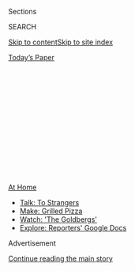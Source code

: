 <div id="app">

<div>

<div>

<div>

<div class="NYTAppHideMasthead css-1q2w90k e1suatyy0">

<div class="section css-ui9rw0 e1suatyy2">

<div class="css-eph4ug er09x8g0">

<div class="css-6n7j50">

</div>

<span class="css-1dv1kvn">Sections</span>

<div class="css-10488qs">

<span class="css-1dv1kvn">SEARCH</span>

</div>

[Skip to content](#site-content)[Skip to site
index](#site-index)

</div>

<div class="css-10698na e1huz5gh0">

</div>

</div>

<div id="masthead-bar-one" class="section hasLinks css-15hmgas e1csuq9d3">

<div class="css-uqyvli e1csuq9d0">

</div>

<div class="css-1uqjmks e1csuq9d1">

</div>

<div class="css-9e9ivx">

[](https://myaccount.nytimes.com/auth/login?response_type=cookie&client_id=vi)

</div>

<div class="css-1bvtpon e1csuq9d2">

[Today’s
Paper](https://www.nytimes.com/section/todayspaper)

</div>

</div>

</div>

</div>

<div data-aria-hidden="false">

<div id="site-content" data-role="main">

<div>

<div class="css-1aor85t" style="opacity:0.000000001;z-index:-1;visibility:hidden">

<div class="css-1hqnpie">

<div class="css-epjblv">

<span class="css-100wwgy">What We Eat During a
Plague</span>

</div>

<div class="css-k008qs">

<div class="css-o5pzib">

<span class="css-18z7m18"></span>

<div>

</div>

</div>

<span class="css-1n6z4y">https://nyti.ms/3jaEW7E</span>

<div class="css-1705lsu">

<div class="css-4xjgmj">

<div class="css-4skfbu" data-role="toolbar" data-aria-label="Social Media Share buttons, Save button, and Comments Panel with current comment count" data-testid="share-tools">

  - 
  - 
  - 
  - 
    
    <div class="css-6n7j50">
    
    </div>

  - 

</div>

</div>

</div>

</div>

</div>

</div>

<div id="NYT_TOP_BANNER_REGION" class="css-13pd83m">

<div>

<div id="maps-athome-menu" class="section interactive-content interactive-size-medium css-1edisqu">

<div class="css-17ih8de interactive-body">

<div class="at-home-nav__innerContainer">

<div class="at-home-nav__title">

[At
Home](https://www.nytimes.com/spotlight/at-home?action=click&pgtype=Article&state=default&region=TOP_BANNER&context=at_home_menu)

</div>

  - [Talk: To
    Strangers](https://www.nytimes.com/2020/08/03/well/family/the-benefits-of-talking-to-strangers.html?action=click&pgtype=Article&state=default&region=TOP_BANNER&context=at_home_menu)
  - [Make: Grilled
    Pizza](https://www.nytimes.com/2020/08/01/at-home/coronavirus-make-pizza-on-a-grill.html?action=click&pgtype=Article&state=default&region=TOP_BANNER&context=at_home_menu)
  - [Watch: 'The
    Goldbergs'](https://www.nytimes.com/2020/07/31/arts/television/goldbergs-abc-stream.html?action=click&pgtype=Article&state=default&region=TOP_BANNER&context=at_home_menu)
  - [Explore: Reporters' Google
    Docs](https://www.nytimes.com/interactive/2020/at-home/even-more-reporters-editors-diaries-lists-recommendations.html?action=click&pgtype=Article&state=default&region=TOP_BANNER&context=at_home_menu)

</div>

</div>

</div>

</div>

</div>

<div id="top-wrapper" class="css-1sy8kpn">

<div id="top-slug" class="css-l9onyx">

Advertisement

</div>

[Continue reading the main
story](#after-top)

<div class="ad top-wrapper" style="text-align:center;height:100%;display:block;min-height:250px">

<div id="top" class="place-ad" data-position="top" data-size-key="top">

</div>

</div>

<div id="after-top">

</div>

</div>

<div>

<div id="sponsor-wrapper" class="css-1hyfx7x">

<div id="sponsor-slug" class="css-19vbshk">

Supported by

</div>

[Continue reading the main
story](#after-sponsor)

<div id="sponsor" class="ad sponsor-wrapper" style="text-align:center;height:100%;display:block">

</div>

<div id="after-sponsor">

</div>

</div>

<div class="css-186x18t">

</div>

<div class="css-1vkm6nb ehdk2mb0">

# What We Eat During a Plague

</div>

Over the past months, Americans have embraced comfort food with a
renewed fervor. But this isn’t the first time culinary habits have
shifted during a
pandemic.

<div class="css-79elbk" data-testid="photoviewer-wrapper">

<div class="css-z3e15g" data-testid="photoviewer-wrapper-hidden">

</div>

<div class="css-1a48zt4 ehw59r15" data-testid="photoviewer-children">

![<span class="css-1l9o2ey e13ogyst0" data-aria-hidden="true">Vegetables,
grains and meats popular during pandemics past and present, including
(clockwise from left): green cabbage, red cabbage, garlic scapes, purple
beets, beef brisket, red lentils, pinto beans, farro, golden beets and
yellow chard, arrayed atop an antique plaster
bust.</span><span class="css-1nlbvxy e1z0qqy90" itemprop="copyrightHolder"><span class="css-1ly73wi e1tej78p0">Credit...</span><span><span>Patricia
Heal. Prop Stylist: Martin
Bourne</span></span></span>](https://static01.nyt.com/images/2020/07/14/t-magazine/14tmag-plague/14tmag-plague-articleLarge.jpg?quality=75&auto=webp&disable=upscale)

</div>

</div>

<div class="css-18e8msd">

<div class="css-vp77d3 epjyd6m0">

<div class="css-1baulvz">

By <span class="css-1baulvz last-byline" itemprop="name">Michael
Snyder</span>

</div>

</div>

  - 
    
    <div class="css-nv7ky2 e16638kd2">
    
    Published July 16, 2020Updated July 17,
    2020
    
    </div>

  - 
    
    <div class="css-4xjgmj">
    
    <div class="css-pvvomx" data-role="toolbar" data-aria-label="Social Media Share buttons, Save button, and Comments Panel with current comment count" data-testid="share-tools">
    
      - 
      - 
      - 
      - 
        
        <div class="css-6n7j50">
        
        </div>
    
      - 
    
    </div>
    
    </div>

</div>

<div class="css-mdjrty">

[Leer en
español](https://www.nytimes.com/es/2020/07/23/t-magazine/comida-pandemia.html "Read in Spanish")

</div>

</div>

<div class="section meteredContent css-1r7ky0e" name="articleBody" itemprop="articleBody">

<div class="css-1fanzo5 StoryBodyCompanionColumn">

<div class="css-53u6y8">

AT THE OUTSET of “[The
Decameron](https://www.nytimes.com/interactive/2020/07/07/magazine/decameron-project-short-story-collection.html),”
the 14th-century story collection by the Italian writer Giovanni
Boccaccio, a group of 10 young nobles — seven women and three men — flee
“the death-dealing pestilence” sweeping through Florence and make their
way to a country repast in the Tuscan hills. “Using very temperately of
the most delicate viands and the finest wines and eschewing all
incontinence,” Boccaccio writes, as translated by John Payne, of their
carefree, 10-day idyll, “they abode with music and such other diversions
as they might have, never suffering themselves to speak with any nor
choosing to hear any news from without of death or sick folk.” They
dined off “tables laid with the whitest of cloths and beakers that
seemed of silver,” sustaining themselves according to the common medical
wisdom of the day, which held that a cheerful disposition was as
necessary to keep the plague at bay as the right kind of food.

Boccaccio never describes these feasts in detail, but it’s easy to guess
what his nobles might have eaten: rich banquets of wild birds and veal
spiced with pepper, cinnamon and nutmeg imported at great expense from
Asia — and white bread, sliced and crustless, the only kind considered
suitable for the wealthy. Vegetables, deemed lowly and unwholesome, and
thus fit for the laity, might have been missing from the table. Diets at
the time, for rich and poor alike, were based off the humoral science of
the ancient Greeks, which held that unevenness between the body’s four
humors — blood, phlegm, choler (yellow bile) and melancholy (black bile)
— caused every kind of ailment. Once consumed, food was thought to
become blood and then flesh, having the potential to recalibrate the
body’s humoral balance, which could affect, or indeed transform, a
person’s constitution. Every food possessed fixed humoral qualities —
fennel was hot and dry, cucumber was cold and wet — and assigned a place
in a rigid cosmic hierarchy. While peasants ate foods like cabbages and
turnips that grew near the ground, along with whole-grain breads and
thick, stodgy gruels, aristocrats feasted on airborne fowl, sometimes
**** dressed, says [Ken
Albala](https://www.pacific.edu/academics/schools-and-colleges/college-of-the-pacific/academics/departments-and-programs/history/faculty-directory/ken-albala.html),
a historian at the University of the Pacific, “in completely whimsical,
shocking disguises” — tinged with dye, suspended in aspic (a medieval
invention) or stitched together into fantastical creatures. Those
underlying principles didn’t change at the height of the Black Death,
which arrived in Europe around 1347, but dietary recommendations did
“become less daring,” Albala adds, with physicians at the time
suggesting “mild foods unlikely to corrupt into melancholy or upset the
system in any way, which is, coincidentally, what people do
psychologically in any time of stress.” Even centuries ago, times of
crisis induced [a return to the
familiar](https://www.nytimes.com/2020/04/07/business/coronavirus-processed-foods.html).

</div>

</div>

<div>

</div>

<div class="css-79elbk" data-testid="photoviewer-wrapper">

<div class="css-z3e15g" data-testid="photoviewer-wrapper-hidden">

</div>

<div class="css-1a48zt4 ehw59r15" data-testid="photoviewer-children">

![<span class="css-1l9o2ey e13ogyst0" data-aria-hidden="true">A
quarantine haul including (from top): acorn squash, charred sourdough,
cous cous and a chicken
wing.</span><span class="css-1nlbvxy e1z0qqy90" itemprop="copyrightHolder"><span class="css-1ly73wi e1tej78p0">Credit...</span><span>Patricia
Heal. Prop Stylist: Martin
Bourne</span></span>](https://static01.nyt.com/images/2020/07/14/t-magazine/14tmag-plague-02/14tmag-plague-02-articleLarge.jpg?quality=75&auto=webp&disable=upscale)

</div>

</div>

<div class="css-1fanzo5 StoryBodyCompanionColumn">

<div class="css-53u6y8">

SINCE MARCH, NEWSPAPERS, magazines, lifestyle websites and, of course,
social media feeds have bloated with images of
[focaccia](https://www.nytimes.com/2020/04/24/dining/focaccia-bread.html)
and
[sourdough](https://www.nytimes.com/2020/04/11/science/sourdough-bread-starter-library.html),
[beans](https://www.nytimes.com/2020/03/22/business/coronavirus-beans-sales.html)
and
[ferments](https://www.nytimes.com/2020/04/07/realestate/home-farming-tips-coronavirus.html),
glossy-skinned
[chickens](https://www.nytimes.com/2020/07/03/dining/the-most-delicious-chicken.html)
and fat-slicked [pot
roasts](https://cooking.nytimes.com/recipes/1020845-slow-cooker-pot-roast):
rich, flavorful dishes that, for the most part, Boccaccio might have
recognized. Following the recent shift toward plant-based cooking and
the boom in boutique dietary restrictions — sales of gluten-free
products, for instance, have grown enormously over the last decade,
while the past several years have seen immense investments in
tech-fueled meat replacements — these images are striking in their
apparent indifference to the dogmas of so-called “clean” eating. Indeed,
in their flagrant carnality, the comfort foods of the novel coronavirus
crisis can seem practically medieval, particularly in their flouting of
health trends in favor of comfort.

</div>

</div>

<div class="css-1fanzo5 StoryBodyCompanionColumn">

<div class="css-53u6y8">

Such comfort foods, according to the dominant paradigm of Anglo-American
food culture, are almost invariably bad for us — balms for the soul but
never what the body *needs,* at least not nutritionally. But there’s a
paradox therein: In medieval Europe, as in many of the world’s food
cultures today, comfort and health were inseparable; pleasure and
familiarity were among the guideposts to maintaining the body’s
equilibrium, a notion that persisted in popular thought even as medical
science transformed over the centuries.

When Spanish invaders brought a catastrophic outbreak of smallpox and
measles to the Americas in the 16th century, for instance, some
colonizers blamed the unfathomable crisis that ensued not on disease,
but on the same unfamiliar meats and wines introduced from Europe that
they claimed would “civilize” native populations (deaths among their own
kind, meanwhile, were attributed to local ingredients like corn and
chilies). To the Spaniards, eating unfamiliar foods could either
transform you or kill you. By the end of the 18th century, the
Enlightenment idea that all bodies — at least all white male bodies —
were fundamentally the same made humoral medicine seem largely outdated,
yet outside a small medical elite, food remained a principal tool for
treating disease. In the antebellum South, says [Carolyn
Roberts](https://afamstudies.yale.edu/people/carolyn-roberts), a Yale
historian focused on medicine and the slave trade, enslaved Black
healers remained **** a first line of defense against disease in their
communities, combining food-based medical knowledge with local
botanicals to blend healing traditions from Africa and the Americas,
even after hospitals became more common. **** In his “An Account of the
Bilious Remitting Yellow Fever, as it Appeared in the City of
Philadelphia, in the Year 1793,” the physician Benjamin Rush, a
proponent of modern medicine, nevertheless
[prescribes](https://collections.nlm.nih.gov/catalog/nlm:nlmuid-2569009R-bk)
“lemonade, tamarind, jelly, and raw apple water, toast and water … and
camomile tea,” along with mercury-based treatments, during the early
stages of the illness and, as healing progressed, a course of “rich
broths, the flesh of poultry, oysters, thick gruel, mush and milk and
chocolate.” Recommended diets during the 1918 influenza pandemic were
practically identical, including meat broths and citrus juices to stave
off fever and oatmeal, potato soups, custards and toast as the patient
recovered. Even **** the folk adage to “feed a cold, starve a fever”
contains vestiges of that humoral sensibility.

But what *did* change was the way that many Europeans and Americans
related to their bodies outside of illness. The same Enlightenment
ideals that yielded political revolutions and, on the flip side,
justified colonialism on the basis of European superiority as a supposed
biological imperative, later remade how the aristocracy dined: Coursed
meals, where every diner ate the same thing at the same time, replaced
vast banquets, where everyone chose the food that best suited his or her
constitution. Later, in the 19th century, breakthroughs in chemistry and
the discovery of germs as a vector for disease broke humans down into
agglomerations of fats and proteins. “You no longer had a right to have
views on what your body required: what is required is a scientific
fact,” says [Rebecca
Earle](https://warwick.ac.uk/fac/arts/history/people/staff_index/earle/),
a food historian at the University of Warwick. “And your appetite is
just a problem as far as nutritional science is concerned.”

That same authoritative attitude persisted in the 20th century in the
form of diet culture, which still treats having the “wrong” body as a
sign of moral sickness. In the early days of the H.I.V./AIDS epidemic,
the assimilationist wing of the gay community relied on a similar
philosophy, recalls the Oakland-based food writer [John
Birdsall](https://www.john-birdsall.com/), the argument being that, *if
you eat well then that will stave off the infection*. Hedonism, the
wider culture insisted, had brought this plague down upon gay people;
austerity, in the form of fatless macrobiotic diets and then-nascent
American vegetarianism, could prevent it.

</div>

</div>

<div class="css-1fanzo5 StoryBodyCompanionColumn">

<div class="css-53u6y8">

At the same time, the more radical side of the queer movement insisted
that gustatory pleasure could save queer bodies, just as claiming a
right to sexual pleasure had saved their souls. In his 1990s-era cooking
column “Get Fat, Don’t Die\!” published for nearly a decade in the
darkly humorous San Francisco zine “[Diseased Pariah
News](https://calisphere.org/collections/22661/?fbclid=IwAR2XcihgRMuSlZePJfzGuwyfZhaKWUutxnHqZQworbMUDdoOj0wpYYNf-5s),”
the activist Beowulf Thorne, writing under the pseudonym Biffy Mae,
prescribed meals of cereal with cream or half-and-half, gingerbread
puddings and Thai curries with the same enthusiasm that Rush reserved
for meat broths and weak tea. As Jonathan Kauffman wrote in [his recent
article](https://hazlitt.net/longreads/get-fat-dont-die) for Hazlitt,
Thorne “mocked nutritional supplements marketed to people with AIDS, and
leaned into Bisquick, his tastes alternately cosmopolitan and
straight-from-the-box
comforting.”

</div>

</div>

<div class="css-a7yk8a e73j0it0">

<div class="css-1xdhyk6 erfvjey0">

<span class="css-1ly73wi e1tej78p0">Image</span>

<div class="css-zjzyr8">

<div data-testid="lazyimage-container" style="height:561.311111111111px">

</div>

</div>

</div>

<span class="css-1l9o2ey e13ogyst0" data-aria-hidden="true">An anonymous
miniature entitled “The Meal” from Giovanni Boccaccio’s “The Decameron”
(1432) at the Bibliothèque Nationale de
France.</span><span class="css-1nlbvxy e1z0qqy90" itemprop="copyrightHolder"><span class="css-1ly73wi e1tej78p0">Credit...</span><span>Album/Alamy
Stock
Photo</span></span>

<div class="css-1xdhyk6 erfvjey0">

<span class="css-1ly73wi e1tej78p0">Image</span>

<div class="css-zjzyr8">

<div data-testid="lazyimage-container" style="height:561.311111111111px">

</div>

</div>

</div>

<span class="css-1l9o2ey e13ogyst0" data-aria-hidden="true">A woodcut by
Leonhard Thurneysser (1531-1596), circa the 16th century, depicting the
four elements of ancient Greek humoralism — blood, phlegm, choler
(yellow bile) and melancholy (black bile) — on which diets were based in
the 14th
century.</span><span class="css-1nlbvxy e1z0qqy90" itemprop="copyrightHolder"><span class="css-1ly73wi e1tej78p0">Credit...</span><span>Interfoto/Alamy
Stock Photo</span></span>

</div>

<div class="css-1fanzo5 StoryBodyCompanionColumn">

<div class="css-53u6y8">

“ALTERNATELY COSMOPOLITAN AND straight-from-the-box comforting” more or
less encapsulates the core of [today’s quarantine
home-cooking](https://www.nytimes.com/article/recipes-cooking-tips-coronavirus.html).
The foods that have come to dominate social media — from lasagna to
congee, Tamil omelet curry to huevos rancheros, sourdough pancakes to
kimchi jjigae (with homemade kimchi, of course) — combine the limited
ingredients available at grocery stores with the one commodity that is
still in ample supply: time. Birdsall, after a few weeks of elaborate
meals, has returned in recent months to thrift and simplicity, imbuing
his back-to-basics dinners of braised greens and perfectly seared
hamburger patties with a monastic attention to detail that, he says,
“creates a halo around these limited ingredients.” [Sandor Ellix
Katz](https://www.wildfermentation.com/who-is-sandorkraut/), whose books
“Wild Fermentation” (2003) and “The Art of Fermentation” (2012) **
helped drive the fermentation revival of the last 15 years — and who
came to fermentation himself in the early 1990s — says his online
sourdough **** classes now draw up to 1,000 students each session. In
this time of disease and uncertainty, the making of artisanal foodstuffs
that many people would previously have left to professionals — buying
their bread at a bakery, their pickles from a deli, their kimchi from a
Korean grocer — has replaced physical fitness as one sign of
aspirational care. Corporeal pleasure has once again become a signal, if
not of physical health, then at least of mental health, as fundamental
to surviving this plague as it was to surviving the Black Death.

But while cooking has brought comfort and meaning into countless homes,
it has also highlighted stark global disparities. [One recent
study](https://sph.umich.edu/news/2020posts/coronavirus-pandemic-worsens-food-insecurity-for-low-income-adults.html)
out of the University of Michigan’s School of Public Health found that
44 percent of 1,500 low-income American households surveyed in late
March were already experiencing food insecurity. In
[Mexico](https://www.nytimes.com/interactive/2020/world/americas/mexico-coronavirus-cases.html),
where a nominally leftist president has suggested that eating healthy
foods instead of junk could prevent contagion, [dozens of merchants have
died](https://www.washingtonpost.com/world/2020/06/21/coronavirus-mexico-city-centro-abasto-market/?arc404=true)
in Latin America’s largest wholesale produce market. In
[India](https://www.nytimes.com/interactive/2020/world/asia/india-coronavirus-cases.html),
millions starve as they flee cities for villages, even while the
government stockpiles [unprecedented quantities of
grain](https://www.bloomberg.com/news/articles/2020-03-24/india-has-enough-food-to-feed-poor-amid-prolonged-shutdown-fears).
Like previous pandemics, Covid-19 has killed the poor quicker and in
greater numbers. If the foods we crave and cook have come to resemble a
medieval feast, maybe it’s because our society has been medieval all
along.

Still, the bubonic plague, for all its horror, was no apocalypse — and
Europe’s Middle Ages were not actually a time of darkness or stagnation.
The tragic deaths of tens of millions in Europe generated a labor
shortage that, over the course of more than a century, allowed the labor
class to demand higher wages, accumulate modest family wealth and even
change their diets, incorporating meat that had previously been
accessible only to the aristocracy. The 15th century heralded the
proliferation of Europe’s first published cookbooks as people of
middling ranks sought to emulate the cooking of the aristocracy,
complete with spices such as clove, galangal and long pepper that were
previously beyond their reach. The innovations often associated with the
Renaissance emerged out of revolutions in politics, education, art and
philosophy set in motion centuries before, often inspired and fed by the
same commercial and cultural exchanges that facilitated the spread of
disease in the first place.

Our generation’s pandemic has come with a revolution of its own, one
that has spread even faster than the virus. Calls for justice and
political change replaced the loving pictures of split sourdough loaves,
dan dan noodles gleaming with chile oil and turmeric-stained bowls of
khichdi, the rice-and-lentil porridge served in countless variations
across South Asia as both an iconic comfort food and, in times of
illness, a **** tonic. In the last couple months, we’ve witnessed the
toppling of bastions of [white food
culture](https://www.nytimes.com/2020/06/29/dining/john-t-edge-southern-foodways-alliance.html)
along with monuments that commemorate a shameful history of racism and
colonization, a movement — led by people of color — that demands, yet
again, the sort of political equality that the Enlightenment failed to
deliver. It also seems to require a return to a much older understanding
of our bodies as fluid and changeable, each with its own way of healing,
its own individual kind of comfort. Restricted as they were by class and
access, perhaps the foods that unfurled across Instagram for all those
months were a glimpse of a food culture that matches a new society, one
that relies not on self-denial or appropriation or facile notions of
unity, but looks instead like a medieval banquet refracted through
Thorne’s proposed comfort and cosmopolitanism: an endless table, a
fantastical bounty, with space for every kind of body and every kind of
desire.

</div>

</div>

<div>

</div>

</div>

<div>

</div>

<div>

</div>

<div>

</div>

<div>

<div id="bottom-wrapper" class="css-1ede5it">

<div id="bottom-slug" class="css-l9onyx">

Advertisement

</div>

[Continue reading the main
story](#after-bottom)

<div id="bottom" class="ad bottom-wrapper" style="text-align:center;height:100%;display:block;min-height:90px">

</div>

<div id="after-bottom">

</div>

</div>

</div>

</div>

</div>

## Site Index

<div>

</div>

## Site Information Navigation

  - [© <span>2020</span> <span>The New York Times
    Company</span>](https://help.nytimes.com/hc/en-us/articles/115014792127-Copyright-notice)

<!-- end list -->

  - [NYTCo](https://www.nytco.com/)
  - [Contact
    Us](https://help.nytimes.com/hc/en-us/articles/115015385887-Contact-Us)
  - [Work with us](https://www.nytco.com/careers/)
  - [Advertise](https://nytmediakit.com/)
  - [T Brand Studio](http://www.tbrandstudio.com/)
  - [Your Ad
    Choices](https://www.nytimes.com/privacy/cookie-policy#how-do-i-manage-trackers)
  - [Privacy](https://www.nytimes.com/privacy)
  - [Terms of
    Service](https://help.nytimes.com/hc/en-us/articles/115014893428-Terms-of-service)
  - [Terms of
    Sale](https://help.nytimes.com/hc/en-us/articles/115014893968-Terms-of-sale)
  - [Site
    Map](https://spiderbites.nytimes.com)
  - [Help](https://help.nytimes.com/hc/en-us)
  - [Subscriptions](https://www.nytimes.com/subscription?campaignId=37WXW)

</div>

</div>

</div>

</div>
